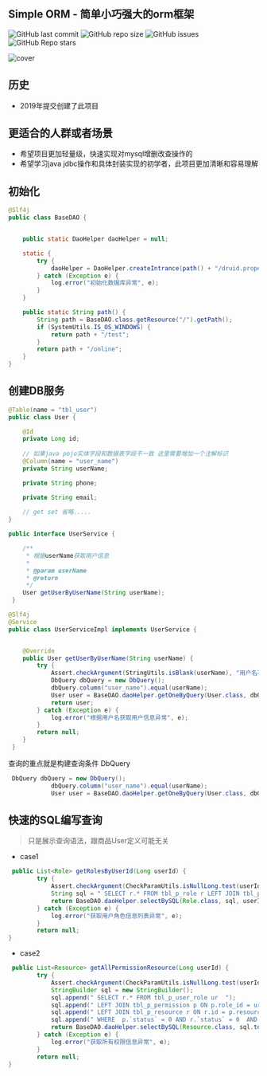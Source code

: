 
## Simple ORM - 简单小巧强大的orm框架
![GitHub last commit](https://img.shields.io/github/last-commit/ShiFengCui/salad-orm)
![GitHub repo size](https://img.shields.io/github/repo-size/ShiFengCui/salad-orm)
![GitHub issues](https://img.shields.io/github/issues/ShiFengCui/salad-orm)
![GitHub Repo stars](https://img.shields.io/github/stars/ShiFengCui/salad-orm?style=social)

![cover](https://user-images.githubusercontent.com/36906841/128585436-495d568b-0b68-4209-b290-58253f34ea4d.png)

## 历史

- 2019年提交创建了此项目

## 更适合的人群或者场景

- 希望项目更加轻量级，快速实现对mysql增删改查操作的
- 希望学习java jdbc操作和具体封装实现的初学者，此项目更加清晰和容易理解 

## 初始化

```java
@Slf4j
public class BaseDAO {


    public static DaoHelper daoHelper = null;

    static {
        try {
            daoHelper = DaoHelper.createIntrance(path() + "/druid.properties");
        } catch (Exception e) {
            log.error("初始化数据库异常", e);
        }
    }

    public static String path() {
        String path = BaseDAO.class.getResource("/").getPath();
        if (SystemUtils.IS_OS_WINDOWS) {
            return path + "/test";
        }
        return path + "/online";
    }
}
```

## 创建DB服务

```java
@Table(name = "tbl_user")
public class User {

    @Id
    private Long id;
    
    // 如果java pojo实体字段和数据表字段不一致 这里需要增加一个注解标识
    @Column(name = "user_name")
    private String userName;

    private String phone;

    private String email;
    
    // get set 省略.....
}
```


```java
public interface UserService {

    /**
     * 根据userName获取用户信息
     *
     * @param userName
     * @return
     */
    User getUserByUserName(String userName);
 }
```

```java
@Slf4j
@Service
public class UserServiceImpl implements UserService {


    @Override
    public User getUserByUserName(String userName) {
        try {
            Assert.checkArgument(StringUtils.isBlank(userName), "用户名不能为空");
            DbQuery dbQuery = new DbQuery();
            dbQuery.column("user_name").equal(userName);
            User user = BaseDAO.daoHelper.getOneByQuery(User.class, dbQuery, "*", null);
            return user;
        } catch (Exception e) {
            log.error("根据用户名获取用户信息异常", e);
        }
        return null;
    }
 }
```

查询的重点就是构建查询条件 DbQuery

```java
 DbQuery dbQuery = new DbQuery();
            dbQuery.column("user_name").equal(userName);
            User user = BaseDAO.daoHelper.getOneByQuery(User.class, dbQuery, "*", null);
```

## 快速的SQL编写查询

> 只是展示查询语法，跟商品User定义可能无关

- case1

```java
 public List<Role> getRolesByUserId(Long userId) {
        try {
            Assert.checkArgument(CheckParamUtils.isNullLong.test(userId), "用户id不能为空");
            String sql = " SELECT r.* FROM tbl_p_role r LEFT JOIN tbl_p_user_role ur on ur.role_id = r.id WHERE  r.`status` = 0 AND ur.user_id = ? ;";
            return BaseDAO.daoHelper.selectBySQL(Role.class, sql, userId);
        } catch (Exception e) {
            log.error("获取用户角色信息列表异常", e);
        }
        return null;
}
```

- case2

```java
 public List<Resource> getAllPermissionResource(Long userId) {
        try {
            Assert.checkArgument(CheckParamUtils.isNullLong.test(userId), "用户信息不能为空");
            StringBuilder sql = new StringBuilder();
            sql.append(" SELECT r.* FROM tbl_p_user_role ur  ");
            sql.append(" LEFT JOIN tbl_p_permission p ON p.role_id = ur.role_id ");
            sql.append(" LEFT JOIN tbl_p_resource r ON r.id = p.resource_id ");
            sql.append(" WHERE  p.`status` = 0 AND r.`status` = 0  AND ur.user_id = ?  ");
            return BaseDAO.daoHelper.selectBySQL(Resource.class, sql.toString(), userId);
        } catch (Exception e) {
            log.error("获取所有权限信息异常", e);
        }
        return null;
}
```



